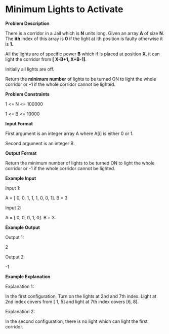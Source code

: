 # Minimum Lights to Activate
**Problem Description**

There is a corridor in a Jail which is **N** units long. Given an array **A** of size **N**. The **ith** index of this array is **0** if the light at ith position is faulty otherwise it is **1.**

All the lights are of specific power **B** which if is placed at position **X**, it can light the corridor from **[ X-B+1, X+B-1]**.

Initially all lights are off.

Return the **minimum number** of lights to be turned ON to light the whole corridor or **-1** if the whole corridor cannot be lighted.



**Problem Constraints**

1 <= N <= 100000

1 <= B <= 10000



**Input Format**

First argument is an integer array A where A[i] is either 0 or 1.

Second argument is an integer B.



**Output Format**

Return the minimum number of lights to be turned ON to light the whole corridor or -1 if the whole corridor cannot be lighted.



**Example Input**

Input 1:

A = [ 0, 0, 1, 1, 1, 0, 0, 1].
B = 3

Input 2:

A = [ 0, 0, 0, 1, 0].
B = 3



**Example Output**

Output 1:

2

Output 2:

-1



**Example Explanation**

Explanation 1:

In the first configuration, Turn on the lights at 2nd and 7th index. Light at 2nd index covers from [ 1, 5] and light at 7th index covers [6, 8].



Explanation 2:

In the second configuration, there is no light which can light the first corridor.
